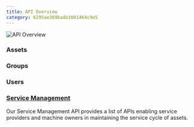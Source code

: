 ```yaml
---
title: API Overview
category: 6295ae369ba4b1001464c9e5
---
```



![API Overview](https://files.readme.io/95bc492-api-overview.png)

### Assets


### Groups


### Users


### [Service Management](https://developers.trackunit.com/reference/service-management-api)
Our Service Management API provides a list of APIs enabling service providers and machine owners in maintaining the service cycle of assets.